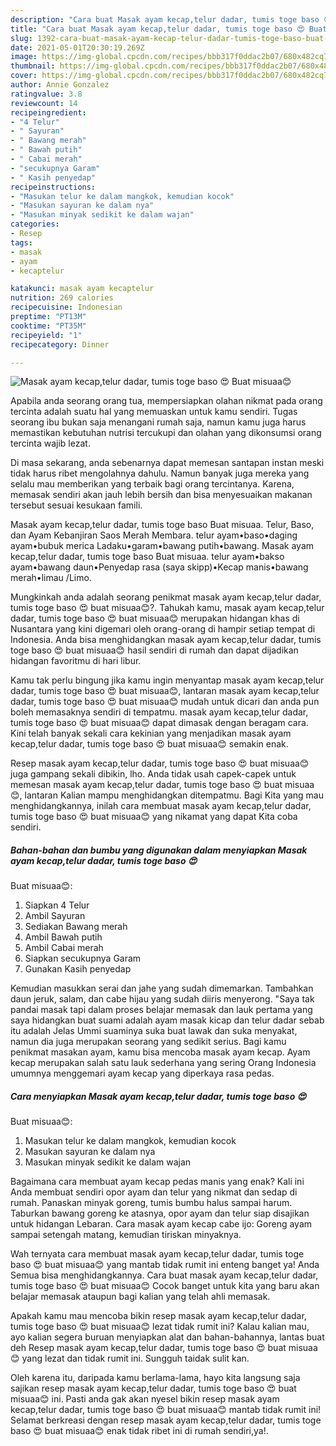 ```yaml
---
description: "Cara buat Masak ayam kecap,telur dadar, tumis toge baso 😍 Buat misuaa😊 Sederhana dan Mudah Dibuat"
title: "Cara buat Masak ayam kecap,telur dadar, tumis toge baso 😍 Buat misuaa😊 Sederhana dan Mudah Dibuat"
slug: 1392-cara-buat-masak-ayam-kecap-telur-dadar-tumis-toge-baso-buat-misuaa-sederhana-dan-mudah-dibuat
date: 2021-05-01T20:30:19.269Z
image: https://img-global.cpcdn.com/recipes/bbb317f0ddac2b07/680x482cq70/masak-ayam-kecaptelur-dadar-tumis-toge-baso-😍-buat-misuaa😊-foto-resep-utama.jpg
thumbnail: https://img-global.cpcdn.com/recipes/bbb317f0ddac2b07/680x482cq70/masak-ayam-kecaptelur-dadar-tumis-toge-baso-😍-buat-misuaa😊-foto-resep-utama.jpg
cover: https://img-global.cpcdn.com/recipes/bbb317f0ddac2b07/680x482cq70/masak-ayam-kecaptelur-dadar-tumis-toge-baso-😍-buat-misuaa😊-foto-resep-utama.jpg
author: Annie Gonzalez
ratingvalue: 3.8
reviewcount: 14
recipeingredient:
- "4 Telur"
- " Sayuran"
- " Bawang merah"
- " Bawah putih"
- " Cabai merah"
- "secukupnya Garam"
- " Kasih penyedap"
recipeinstructions:
- "Masukan telur ke dalam mangkok, kemudian kocok"
- "Masukan sayuran ke dalam nya"
- "Masukan minyak sedikit ke dalam wajan"
categories:
- Resep
tags:
- masak
- ayam
- kecaptelur

katakunci: masak ayam kecaptelur 
nutrition: 269 calories
recipecuisine: Indonesian
preptime: "PT13M"
cooktime: "PT35M"
recipeyield: "1"
recipecategory: Dinner

---
```



![Masak ayam kecap,telur dadar, tumis toge baso 😍
Buat misuaa😊](https://img-global.cpcdn.com/recipes/bbb317f0ddac2b07/680x482cq70/masak-ayam-kecaptelur-dadar-tumis-toge-baso-😍-buat-misuaa😊-foto-resep-utama.jpg)

Apabila anda seorang orang tua, mempersiapkan olahan nikmat pada orang tercinta adalah suatu hal yang memuaskan untuk kamu sendiri. Tugas seorang ibu bukan saja menangani rumah saja, namun kamu juga harus memastikan kebutuhan nutrisi tercukupi dan olahan yang dikonsumsi orang tercinta wajib lezat.

Di masa  sekarang, anda sebenarnya dapat memesan santapan instan meski tidak harus ribet mengolahnya dahulu. Namun banyak juga mereka yang selalu mau memberikan yang terbaik bagi orang tercintanya. Karena, memasak sendiri akan jauh lebih bersih dan bisa menyesuaikan makanan tersebut sesuai kesukaan famili. 

Masak ayam kecap,telur dadar, tumis toge baso Buat misuaa. Telur, Baso, dan Ayam Kebanjiran Saos Merah Membara. telur ayam•baso•daging ayam•bubuk merica Ladaku•garam•bawang putih•bawang. Masak ayam kecap,telur dadar, tumis toge baso Buat misuaa. telur ayam•bakso ayam•bawang daun•Penyedap rasa (saya skipp)•Kecap manis•bawang merah•limau /Limo.

Mungkinkah anda adalah seorang penikmat masak ayam kecap,telur dadar, tumis toge baso 😍
buat misuaa😊?. Tahukah kamu, masak ayam kecap,telur dadar, tumis toge baso 😍
buat misuaa😊 merupakan hidangan khas di Nusantara yang kini digemari oleh orang-orang di hampir setiap tempat di Indonesia. Anda bisa menghidangkan masak ayam kecap,telur dadar, tumis toge baso 😍
buat misuaa😊 hasil sendiri di rumah dan dapat dijadikan hidangan favoritmu di hari libur.

Kamu tak perlu bingung jika kamu ingin menyantap masak ayam kecap,telur dadar, tumis toge baso 😍
buat misuaa😊, lantaran masak ayam kecap,telur dadar, tumis toge baso 😍
buat misuaa😊 mudah untuk dicari dan anda pun boleh memasaknya sendiri di tempatmu. masak ayam kecap,telur dadar, tumis toge baso 😍
buat misuaa😊 dapat dimasak dengan beragam cara. Kini telah banyak sekali cara kekinian yang menjadikan masak ayam kecap,telur dadar, tumis toge baso 😍
buat misuaa😊 semakin enak.

Resep masak ayam kecap,telur dadar, tumis toge baso 😍
buat misuaa😊 juga gampang sekali dibikin, lho. Anda tidak usah capek-capek untuk memesan masak ayam kecap,telur dadar, tumis toge baso 😍
buat misuaa😊, lantaran Kalian mampu menghidangkan ditempatmu. Bagi Kita yang mau menghidangkannya, inilah cara membuat masak ayam kecap,telur dadar, tumis toge baso 😍
buat misuaa😊 yang nikamat yang dapat Kita coba sendiri.

<!--inarticleads1-->

##### Bahan-bahan dan bumbu yang digunakan dalam menyiapkan Masak ayam kecap,telur dadar, tumis toge baso 😍
Buat misuaa😊:

1. Siapkan 4 Telur
1. Ambil  Sayuran
1. Sediakan  Bawang merah
1. Ambil  Bawah putih
1. Ambil  Cabai merah
1. Siapkan secukupnya Garam
1. Gunakan  Kasih penyedap


Kemudian masukkan serai dan jahe yang sudah dimemarkan. Tambahkan daun jeruk, salam, dan cabe hijau yang sudah diiris menyerong. &#34;Saya tak pandai masak tapi dalam proses belajar memasak dan lauk pertama yang saya hidangkan buat suami adalah ayam masak kicap dan telur dadar sebab itu adalah Jelas Ummi suaminya suka buat lawak dan suka menyakat, namun dia juga merupakan seorang yang sedikit serius. Bagi kamu penikmat masakan ayam, kamu bisa mencoba masak ayam kecap. Ayam kecap merupakan salah satu lauk sederhana yang sering Orang Indonesia umumnya menggemari ayam kecap yang diperkaya rasa pedas. 

<!--inarticleads2-->

##### Cara menyiapkan Masak ayam kecap,telur dadar, tumis toge baso 😍
Buat misuaa😊:

1. Masukan telur ke dalam mangkok, kemudian kocok
1. Masukan sayuran ke dalam nya
1. Masukan minyak sedikit ke dalam wajan


Bagaimana cara membuat ayam kecap pedas manis yang enak? Kali ini Anda membuat sendiri opor ayam dan telur yang nikmat dan sedap di rumah. Panaskan minyak goreng, tumis bumbu halus sampai harum. Taburkan bawang goreng ke atasnya, opor ayam dan telur siap disajikan untuk hidangan Lebaran. Cara masak ayam kecap cabe ijo: Goreng ayam sampai setengah matang, kemudian tiriskan minyaknya. 

Wah ternyata cara membuat masak ayam kecap,telur dadar, tumis toge baso 😍
buat misuaa😊 yang mantab tidak rumit ini enteng banget ya! Anda Semua bisa menghidangkannya. Cara buat masak ayam kecap,telur dadar, tumis toge baso 😍
buat misuaa😊 Cocok banget untuk kita yang baru akan belajar memasak ataupun bagi kalian yang telah ahli memasak.

Apakah kamu mau mencoba bikin resep masak ayam kecap,telur dadar, tumis toge baso 😍
buat misuaa😊 lezat tidak rumit ini? Kalau kalian mau, ayo kalian segera buruan menyiapkan alat dan bahan-bahannya, lantas buat deh Resep masak ayam kecap,telur dadar, tumis toge baso 😍
buat misuaa😊 yang lezat dan tidak rumit ini. Sungguh taidak sulit kan. 

Oleh karena itu, daripada kamu berlama-lama, hayo kita langsung saja sajikan resep masak ayam kecap,telur dadar, tumis toge baso 😍
buat misuaa😊 ini. Pasti anda gak akan nyesel bikin resep masak ayam kecap,telur dadar, tumis toge baso 😍
buat misuaa😊 mantab tidak rumit ini! Selamat berkreasi dengan resep masak ayam kecap,telur dadar, tumis toge baso 😍
buat misuaa😊 enak tidak ribet ini di rumah sendiri,ya!.

